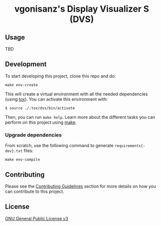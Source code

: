 <div align="center">

# vgonisanz's Display Visualizer S (DVS)

</div>

## Usage

TBD

## Development

To start developing this project, clone this repo and do:

```
make env-create
```

This will create a virtual environment with all the needed dependencies (using [tox](https://tox.readthedocs.io/en/latest/)). You can activate this environment with:

```
$ source ./.tox/dvs/bin/activate
```

Then, you can run `make help`.
Learn more about the different tasks you can perform on this project using [make](https://www.gnu.org/software/make/).

### Upgrade dependencies

From scratch, use the following command to generate `requirements{-dev}.txt` files:

```
make env-compile
```

## Contributing

Please see the [Contributing Guidelines](./CONTRIBUTING.md) section for more details on how you can contribute to this project.

## License

[GNU General Public License v3](./LICENSE)
